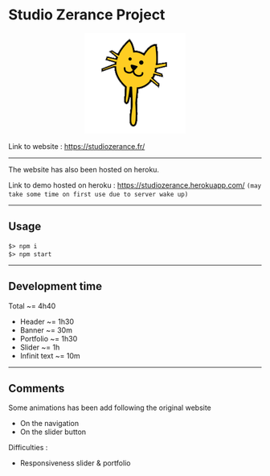 # Studio Zerance Project 
<p align="center">
    <img src="./public/img/logo_original.png" width="200" height="200" >
</p>

Link to website : https://studiozerance.fr/

---

The website has also been hosted on heroku.

Link to demo hosted on heroku : https://studiozerance.herokuapp.com/ `(may take some time on first use due to server wake up)`

---
## Usage
```
$> npm i
$> npm start
```
---

## Development time

Total ~= 4h40
- Header ~= 1h30
- Banner ~= 30m
- Portfolio ~= 1h30
- Slider ~= 1h
- Infinit text ~= 10m

---

## Comments

Some animations has been add following the original website

- On the navigation
- On the slider button

Difficulties : 

- Responsiveness slider & portfolio
